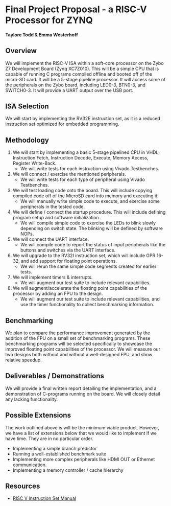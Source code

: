 # Final Project Proposal - a RISC-V Processor for ZYNQ
#### Taylore Todd & Emma Westerhoff

## Overview
We will implement the RISC-V ISA within a soft-core processor on the Zybo Z7 Development Board (Zynq XC7Z010). This will be a simple CPU that is capable of running C programs compiled offline and booted off of the micro-SD card. It will be a 5-stage pipeline processor. It will access some of the peripherals on the Zybo board, including LED0-3, BTN0-3, and SWITCH0-3. It will provide a UART output over the USB port. 

## ISA Selection
We will start by implementing the RV32E instruction set, as it is a reduced instruction set optimized for embedded programming. 

## Methodology
1. We will start by implementing a basic 5-stage pipelined CPU in VHDL; Instruction Fetch, Instruction Decode, Execute, Memory Access, Register Write-Back. 
    - We will write tests for each instruction using Vivado Testbenches. 
2. We will connect / exercise the mentioned peripherals.
    - We will write tests for each type of peripheral using Vivado Testbenches.
3. We will test loading code onto the board. This will include copying compiled code off of the MicroSD card into memory and executing it.
    - We will manually write simple code to execute, and exercise some peripherals in the tested code. 
4. We will define / connect the startup procedure. This will include defining program setup and software initialization. 
    - We will compile simple code to exercise the LEDs to blink slowly depending on switch state. The blinking will be defined by software NOPs. 
5. We will connect the UART interface.
    - We will compile code to report the status of input peripherals like the buttons and switches via the UART interface.
6. We will upgrade to the RV32I instruction set, which will include GPR 16-32, and add support for floating point operations.
    - We will rerun the same simple code segments created for earlier tests.
7. We will implement timers & interrupts.
    - We will augment our test suite to include relevant capabilities.
8. We will augment/accelerate the floating point capabilities of the processor by adding an FPU to the design.
    - We will augment our test suite to include relevant capabilities, and use the timer functionality to collect benchmarking information.

## Benchmarking
We plan to compare the performance improvement generated by the addition of the FPU on a small set of benchmarking programs. These benchmarking programs will be selected specifically to showcase the improved floating point capabilities of the processor. We will measure our two designs both without and without a well-designed FPU, and show relative speedup.

## Deliverables / Demonstrations
We will provide a final written report detailing the implementation, and a demonstration of C-programs running on the board. We will closely detail any lacking functionality.

## Possible Extensions
The work outlined above is will be the minimum viable product. However, we have a list of extensions below that we would like to implement if we have time. They are in no particular order.

- Implementing a simple branch predictor
- Running a well-established benchmark suite
- Implementing more complex peripherals like HDMI OUT or Ethernet communication.
- Implementing a memory controller / cache hierarchy

## Resources
- [RISC V Instruction Set Manual](https://riscv.org/wp-content/uploads/2016/06/riscv-spec-v2.1.pdf)
